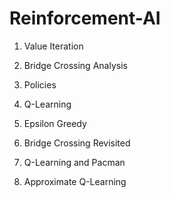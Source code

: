 # Reinforcement-AI
1. Value Iteration

2. Bridge Crossing Analysis

3. Policies

4. Q-Learning

5. Epsilon Greedy

6. Bridge Crossing Revisited

7. Q-Learning and Pacman

8. Approximate Q-Learning
